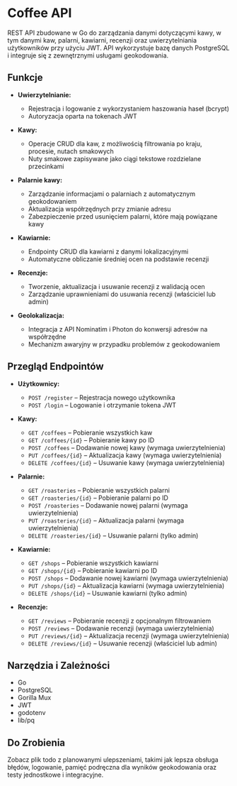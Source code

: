 # Coffee API

REST API zbudowane w Go do zarządzania danymi dotyczącymi kawy, w tym danymi kaw, palarni, kawiarni, recenzji oraz uwierzytelniania użytkowników przy użyciu JWT. API wykorzystuje bazę danych PostgreSQL i integruje się z zewnętrznymi usługami geokodowania.

## Funkcje

- **Uwierzytelnianie:**  
  - Rejestracja i logowanie z wykorzystaniem haszowania haseł (bcrypt)  
  - Autoryzacja oparta na tokenach JWT

- **Kawy:**  
  - Operacje CRUD dla kaw, z możliwością filtrowania po kraju, procesie, nutach smakowych  
  - Nuty smakowe zapisywane jako ciągi tekstowe rozdzielane przecinkami

- **Palarnie kawy:**  
  - Zarządzanie informacjami o palarniach z automatycznym geokodowaniem  
  - Aktualizacja współrzędnych przy zmianie adresu  
  - Zabezpieczenie przed usunięciem palarni, które mają powiązane kawy

- **Kawiarnie:**  
  - Endpointy CRUD dla kawiarni z danymi lokalizacyjnymi  
  - Automatyczne obliczanie średniej ocen na podstawie recenzji

- **Recenzje:**  
  - Tworzenie, aktualizacja i usuwanie recenzji z walidacją ocen  
  - Zarządzanie uprawnieniami do usuwania recenzji (właściciel lub admin)

- **Geolokalizacja:**  
  - Integracja z API Nominatim i Photon do konwersji adresów na współrzędne  
  - Mechanizm awaryjny w przypadku problemów z geokodowaniem

## Przegląd Endpointów

- **Użytkownicy:**  
  - `POST /register` – Rejestracja nowego użytkownika  
  - `POST /login` – Logowanie i otrzymanie tokena JWT

- **Kawy:**  
  - `GET /coffees` – Pobieranie wszystkich kaw  
  - `GET /coffees/{id}` – Pobieranie kawy po ID  
  - `POST /coffees` – Dodawanie nowej kawy (wymaga uwierzytelnienia)  
  - `PUT /coffees/{id}` – Aktualizacja kawy (wymaga uwierzytelnienia)  
  - `DELETE /coffees/{id}` – Usuwanie kawy (wymaga uwierzytelnienia)

- **Palarnie:**  
  - `GET /roasteries` – Pobieranie wszystkich palarni  
  - `GET /roasteries/{id}` – Pobieranie palarni po ID  
  - `POST /roasteries` – Dodawanie nowej palarni (wymaga uwierzytelnienia)  
  - `PUT /roasteries/{id}` – Aktualizacja palarni (wymaga uwierzytelnienia)  
  - `DELETE /roasteries/{id}` – Usuwanie palarni (tylko admin)

- **Kawiarnie:**  
  - `GET /shops` – Pobieranie wszystkich kawiarni  
  - `GET /shops/{id}` – Pobieranie kawiarni po ID  
  - `POST /shops` – Dodawanie nowej kawiarni (wymaga uwierzytelnienia)  
  - `PUT /shops/{id}` – Aktualizacja kawiarni (wymaga uwierzytelnienia)  
  - `DELETE /shops/{id}` – Usuwanie kawiarni (tylko admin)

- **Recenzje:**  
  - `GET /reviews` – Pobieranie recenzji z opcjonalnym filtrowaniem  
  - `POST /reviews` – Dodawanie recenzji (wymaga uwierzytelnienia)  
  - `PUT /reviews/{id}` – Aktualizacja recenzji (wymaga uwierzytelnienia)  
  - `DELETE /reviews/{id}` – Usuwanie recenzji (właściciel lub admin)

## Narzędzia i Zależności

- Go
- PostgreSQL  
- Gorilla Mux
- JWT
- godotenv
- lib/pq

## Do Zrobienia

Zobacz plik todo z planowanymi ulepszeniami, takimi jak lepsza obsługa błędów, logowanie, pamięć podręczna dla wyników geokodowania oraz testy jednostkowe i integracyjne.